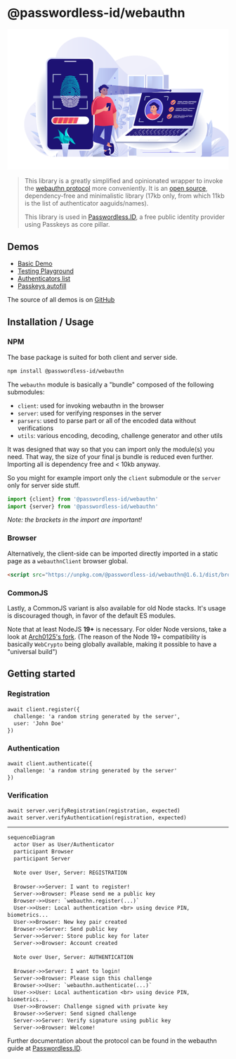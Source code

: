 
@passwordless-id/webauthn
=========================

![banner](img/banner-biometric-auth.svg)

> This library is a greatly simplified and opinionated wrapper to invoke the [webauthn protocol](https://w3c.github.io/webauthn/) more conveniently.
It is an [open source](https://github.com/passwordless-id/webauthn), dependency-free and minimalistic library (17kb only, from which 11kb is the list of authenticator aaguids/names).
>
> This library is used in [Passwordless.ID](https://passwordless.id), a free public identity provider using Passkeys as core pillar.

Demos
-----

- [Basic Demo](https://webauthn.passwordless.id/demos/basic.html)
- [Testing Playground](https://webauthn.passwordless.id/demos/playground.html)
- [Authenticators list](https://webauthn.passwordless.id/demos/authenticators.html)
- [Passkeys autofill](https://webauthn.passwordless.id/demos/authenticators.html)

The source of all demos is on [GitHub](https://github.com/passwordless-id/webauthn/)


Installation / Usage
--------------------

### NPM

The base package is suited for both client and server side.

```bash
npm install @passwordless-id/webauthn
```

The `webauthn` module is basically a "bundle" composed of the following submodules:

- `client`: used for invoking webauthn in the browser
- `server`: used for verifying responses in the server
- `parsers`: used to parse part or all of the encoded data without verifications
- `utils`: various encoding, decoding, challenge generator and other utils

It was designed that way so that you can import only the module(s) you need. That way, the size of your final js bundle is reduced even further. Importing all is dependency free and < 10kb anyway.

So you might for example import only the `client` submodule or the `server` only for server side stuff.

```js
import {client} from '@passwordless-id/webauthn'
import {server} from '@passwordless-id/webauthn'
```

*Note: the brackets in the import are important!*


### Browser

Alternatively, the client-side can be imported directly imported in a static page as a `webauthnClient` browser global.

```html
<script src="https://unpkg.com/@passwordless-id/webauthn@1.6.1/dist/browser/webauthn.min.js"></script>
```

### CommonJS

Lastly, a CommonJS variant is also available for old Node stacks. It's usage is discouraged though, in favor of the default ES modules.

Note that at least NodeJS **19+** is necessary. For older Node versions, take a look at [Arch0125's fork](https://github.com/Arch0125/webauthn/tree/nodev14-v16-support). (The reason of the Node 19+ compatibility is basically `WebCrypto` being globally available, making it possible to have a "universal build")


Getting started
---------------

### Registration


```
await client.register({
  challenge: 'a random string generated by the server',
  user: 'John Doe'
})
```

### Authentication

```
await client.authenticate({
  challenge: 'a random string generated by the server'
})
```

### Verification

```
await server.verifyRegistration(registration, expected)
await server.verifyAuthentication(registration, expected)
```

---

```mermaid
sequenceDiagram
  actor User as User/Authenticator
  participant Browser
  participant Server

  Note over User, Server: REGISTRATION
  
  Browser->>Server: I want to register!
  Server->>Browser: Please send me a public key
  Browser->>User: `webauthn.register(...)`
  User->>User: Local authentication <br> using device PIN, biometrics...
  User->>Browser: New key pair created
  Browser->>Server: Send public key
  Server->>Server: Store public key for later
  Server->>Browser: Account created

  Note over User, Server: AUTHENTICATION

  Browser->>Server: I want to login!
  Server->>Browser: Please sign this challenge
  Browser->>User: `webauthn.authenticate(...)`
  User->>User: Local authentication <br> using device PIN, biometrics...
  User->>Browser: Challenge signed with private key
  Browser->>Server: Send signed challenge
  Server->>Server: Verify signature using public key
  Server->>Browser: Welcome!
```


Further documentation about the protocol can be found in the webauthn guide at [Passwordless.ID](https://passwordless.id).

